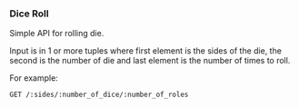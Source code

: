 ### Dice Roll

Simple API for rolling die.

Input is in 1 or more tuples where first element is the sides of the
die, the second is the number of die and last element is the number
of times to roll.

For example:

    GET /:sides/:number_of_dice/:number_of_roles
